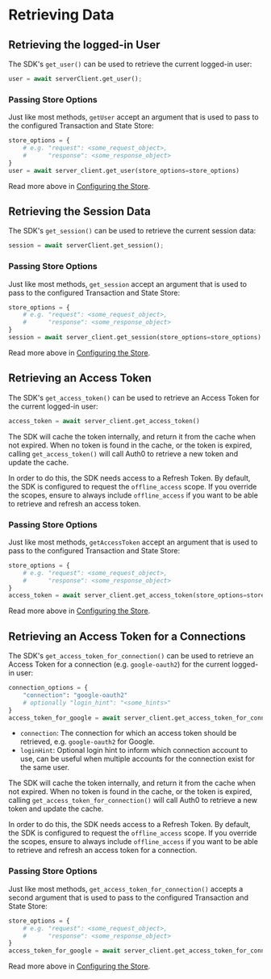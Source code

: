# Retrieving Data

## Retrieving the logged-in User

The SDK's `get_user()` can be used to retrieve the current logged-in user:

```python
user = await serverClient.get_user();
```

### Passing Store Options

Just like most methods, `getUser` accept an argument that is used to pass to the configured Transaction and State Store:

```python
store_options = {
    # e.g. "request": <some_request_object>,
    #      "response": <some_response_object>
}
user = await server_client.get_user(store_options=store_options)
```

Read more above in [Configuring the Store](./ConfigureStore.md).

## Retrieving the Session Data

The SDK's `get_session()` can be used to retrieve the current session data:

```python
session = await serverClient.get_session();
```

### Passing Store Options

Just like most methods, `get_session` accept an argument that is used to pass to the configured Transaction and State Store:

```python
store_options = {
    # e.g. "request": <some_request_object>,
    #      "response": <some_response_object>
}
session = await server_client.get_session(store_options=store_options)
```

Read more above in [Configuring the Store](./ConfigureStore.md).

## Retrieving an Access Token

The SDK's `get_access_token()` can be used to retrieve an Access Token for the current logged-in user:

```python
access_token = await server_client.get_access_token()
```

The SDK will cache the token internally, and return it from the cache when not expired. When no token is found in the cache, or the token is expired, calling `get_access_token()` will call Auth0 to retrieve a new token and update the cache.

In order to do this, the SDK needs access to a Refresh Token. By default, the SDK is configured to request the `offline_access` scope. If you override the scopes, ensure to always include `offline_access` if you want to be able to retrieve and refresh an access token.

### Passing Store Options

Just like most methods, `getAccessToken` accept an argument that is used to pass to the configured Transaction and State Store:

```python
store_options = {
    # e.g. "request": <some_request_object>,
    #      "response": <some_response_object>
}
access_token = await server_client.get_access_token(store_options=store_options)
```

Read more above in [Configuring the Store](./ConfigureStore.md).

## Retrieving an Access Token for a Connections

The SDK's `get_access_token_for_connection()` can be used to retrieve an Access Token for a connection (e.g. `google-oauth2`) for the current logged-in user:

```python
connection_options = {
    "connection": "google-oauth2"
    # optionally "login_hint": "<some_hints>"
}
access_token_for_google = await server_client.get_access_token_for_connection(connection_options)

```

- `connection`: The connection for which an access token should be retrieved, e.g. `google-oauth2` for Google.
- `loginHint`: Optional login hint to inform which connection account to use, can be useful when multiple accounts for the connection exist for the same user. 

The SDK will cache the token internally, and return it from the cache when not expired. When no token is found in the cache, or the token is expired, calling `get_access_token_for_connection()` will call Auth0 to retrieve a new token and update the cache.

In order to do this, the SDK needs access to a Refresh Token. By default, the SDK is configured to request the `offline_access` scope. If you override the scopes, ensure to always include `offline_access` if you want to be able to retrieve and refresh an access token for a connection.

### Passing Store Options 

Just like most methods, `get_access_token_for_connection()` accepts a second argument that is used to pass to the configured Transaction and State Store:

```python
store_options = {
    # e.g. "request": <some_request_object>,
    #      "response": <some_response_object>
}
access_token_for_google = await server_client.get_access_token_for_connection(connection_options, store_options=store_options)
```

Read more above in [Configuring the Store](./ConfigureStore.md).

